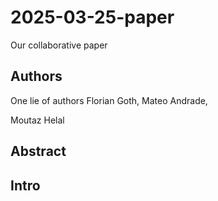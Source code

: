 # 2025-03-25-paper
Our collaborative paper

## Authors
One lie of authors
Florian Goth,
Mateo Andrade, 







Moutaz Helal

## Abstract

## Intro

